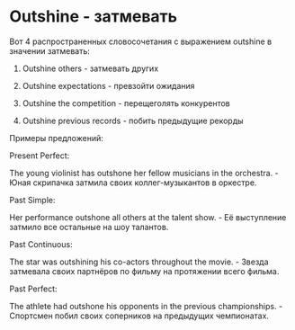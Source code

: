 # Outshine - затмевать




Вот 4 распространенных словосочетания с выражением outshine в значении затмевать:

1. Outshine others - затмевать других

2. Outshine expectations - превзойти ожидания

3. Outshine the competition - перещеголять конкурентов

4. Outshine previous records - побить предыдущие рекорды

Примеры предложений:

Present Perfect:

The young violinist has outshone her fellow musicians in the orchestra. - Юная скрипачка затмила своих коллег-музыкантов в оркестре.

Past Simple:

Her performance outshone all others at the talent show. - Её выступление затмило все остальные на шоу талантов.

Past Continuous:

The star was outshining his co-actors throughout the movie. - Звезда затмевала своих партнёров по фильму на протяжении всего фильма.

Past Perfect:

The athlete had outshone his opponents in the previous championships. - Спортсмен побил своих соперников на предыдущих чемпионатах.